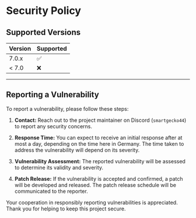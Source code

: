 # Security Policy

## Supported Versions

| Version | Supported          |
|---------|--------------------|
| 7.0.x   | :white_check_mark: |
| < 7.0   | :x:                |
___

## Reporting a Vulnerability

To report a vulnerability, please follow these steps:

1. **Contact:** Reach out to the project maintainer on Discord (`smartgecko44`) to report any security concerns.

2. **Response Time:** You can expect to receive an initial response after at most a day, depending on the time here in
   Germany. The time taken to address the vulnerability will depend on its severity.

3. **Vulnerability Assessment:** The reported vulnerability will be assessed to determine its validity and severity.

4. **Patch Release:** If the vulnerability is accepted and confirmed, a patch will be developed and released. The patch
   release schedule will be communicated to the reporter.

Your cooperation in responsibly reporting vulnerabilities is appreciated. Thank you for helping to keep this project
secure.
